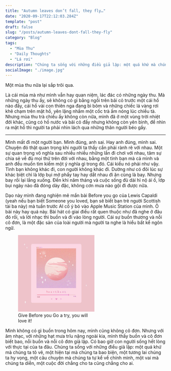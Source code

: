 ```yaml
---
title: "Autumn leaves don’t fall, they fly…"
date: "2020-09-17T22:12:03.284Z"
template: "post"
draft: false
slug: "/posts/autumn-leaves-dont-fall-they-fly"
category: "Blog"
tags:
  - "Mùa Thu"
  - "Daily Thoughts"
  - "Lá rơi"
description: "Chúng ta sống với những điều giả lập: một quá khứ mà chúng ta tô vẽ, một hiện tại mà chúng ta bao biện, một tương lai chúng ta hy vọng, một câu chuyện mà chúng ta tự kể về chính mình, một vai mà chúng ta diễn, một cuộc đời chẳng cho ta cũng chẳng cho ai."
socialImage: "./image.jpg"
---
```


Một mùa thu nữa lại sắp trôi qua.

 

Là cái mùa mà như mình vẫn hay quan niệm, lác đác có những ngày thu. Mà những ngày thu ấy, sẽ không có gì bằng ngồi trên bãi cỏ trước một cái hồ nào đấy, cái hồ vài con thiên nga đang bì bõm và những chiếc lá vàng rơi khẽ chạm trên mặt hồ, yên lặng nhấm một cốc trà ấm nóng lúc chiều tà. Nhưng mùa thu trà chiều ấy không còn nữa, mình đã ở một vùng trời nhiệt đới khác, cũng có hồ nước và bãi cỏ đấy nhưng không còn yên bình, để nhìn ra mặt hồ thì người ta phải nhìn lách qua những thân người béo gầy.


***

Mình mất đi một người bạn. Mình đúng, anh sai. Hay anh đúng, mình sai. Chuyện đó thật quan trọng khi người ta thấy cần phải rành rẽ với nhau. Một sự quan trọng vô nghĩa sau nhiều nhiều những lần đi chơi với nhau, tâm sự chia sẻ về đủ mọi thứ trên đời với nhau, bằng một tình bạn mà cả mình và anh đều muốn tìm kiếm một ý nghĩa gì trong đó. Cái kiểu nó phải như vậy. Tình bạn không khác đi, con người không khác đi. Dường như có đôi lúc sự khác biệt chỉ là lớp bụi mờ phẩy tay hay dắt nhau đi ăn cùng là bay. Nhưng bay rồi lại lắng xuống. Đến khi năm tháng và cuộc sống đủ dài hỉ nộ ái ố, lớp bụi ngày nào đã đóng dày đặc, không cơn mưa nào gội đi được nữa.

 
Dạo này mình đang nghiện mê mẩn bài Before you go của Lewis Capaldi (yeah nếu bạn biết Someone you loved, bạn sẽ biết bạn trẻ người Scottish tài ba này) mà tuần trước AI cố ý bỏ vào Apple Music Station của mình. Ô bài này hay quá này. Bài hát có giai điều rất quen thuộc như đã nghe ở đâu đó rồi, và lời nhạc thì buồn và đi vào lòng người. Cái sự buồn thương và nỗi cô đơn, là một đặc sản của loài người mà người ta nghe là hiểu bất kể ngôn ngữ.


<figure class="float-right" style="width: 240px">
	<img src="./music1.jpg" alt="Music">
	<figcaption>Give Before you Go a try, you will love it! </figcaption>
</figure>

Mình không có gì buồn trong hôm nay, mình cũng không cô đơn. Nhưng với âm nhạc, với những hạt mưa trĩu nặng ngoài kia, mình thấy buồn và cô đơn biết bao, nỗi buồn và nỗi cô đơn giả lập. Có bao giờ con người sống hết lòng với thực tại của ta đâu. Chúng ta sống với những điều giả lập: một quá khứ mà chúng ta tô vẽ, một hiện tại mà chúng ta bao biện, một tương lai chúng ta hy vọng, một câu chuyện mà chúng ta tự kể về chính mình, một vai mà chúng ta diễn, một cuộc đời chẳng cho ta cũng chẳng cho ai.
